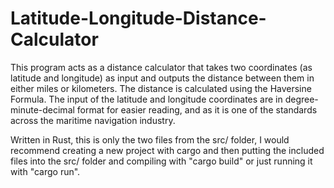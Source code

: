 # Latitude-Longitude-Distance-Calculator

This program acts as a distance calculator that takes two coordinates (as latitude and longitude) as input and outputs the distance between them in either miles or kilometers. The distance is calculated using the Haversine Formula. The input of the latitude and longitude coordinates are in degree-minute-decimal format for easier reading, and as it is one of the standards across the maritime navigation industry. 

Written in Rust, this is only the two files from the src/ folder, I would recommend creating a new project with cargo and then putting the included files into the src/ folder and compiling with "cargo build" or just running it with "cargo run".
